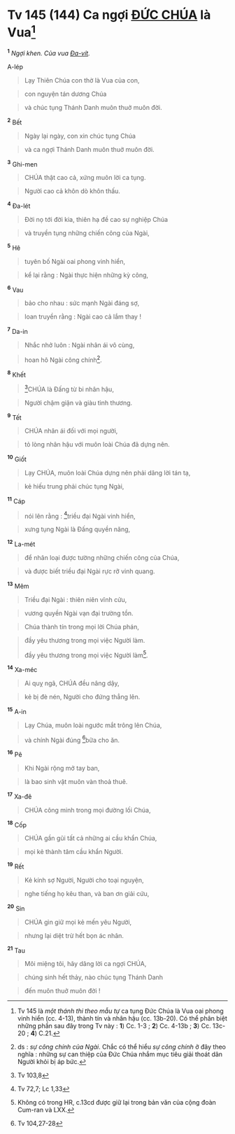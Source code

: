 # Tv 145 (144) Ca ngợi [ĐỨC CHÚA]() là Vua[^1]
<sup><b>1</b></sup> *Ngợi khen. Của vua [Đa-vít]().*

A-lép


> Lạy Thiên Chúa con thờ là Vua của con,
>


> con nguyện tán dương Chúa
>


> và chúc tụng Thánh Danh muôn thuở muôn đời.
>

<sup><b>2</b></sup> Bết


> Ngày lại ngày, con xin chúc tụng Chúa
>


> và ca ngợi Thánh Danh muôn thuở muôn đời.
>

<sup><b>3</b></sup> Ghi-men


> CHÚA thật cao cả, xứng muôn lời ca tụng.
>


> Người cao cả khôn dò khôn thấu.
>

<sup><b>4</b></sup> Đa-lét


> Đời nọ tới đời kia, thiên hạ đề cao sự nghiệp Chúa
>


> và truyền tụng những chiến công của Ngài,
>

<sup><b>5</b></sup> Hê


> tuyên bố Ngài oai phong vinh hiển,
>


> kể lại rằng : Ngài thực hiện những kỳ công,
>

<sup><b>6</b></sup> Vau


> bảo cho nhau : sức mạnh Ngài đáng sợ,
>


> loan truyền rằng : Ngài cao cả lắm thay !
>

<sup><b>7</b></sup> Da-in


> Nhắc nhở luôn : Ngài nhân ái vô cùng,
>


> hoan hô Ngài công chính[^2].
>

<sup><b>8</b></sup> Khết


> [^1*]CHÚA là Đấng từ bi nhân hậu,
>


> Người chậm giận và giàu tình thương.
>

<sup><b>9</b></sup> Tết


> CHÚA nhân ái đối với mọi người,
>


> tỏ lòng nhân hậu với muôn loài Chúa đã dựng nên.
>

<sup><b>10</b></sup> Giốt


> Lạy CHÚA, muôn loài Chúa dựng nên phải dâng lời tán tạ,
>


> kẻ hiếu trung phải chúc tụng Ngài,
>

<sup><b>11</b></sup> Cáp


> nói lên rằng : [^2*]triều đại Ngài vinh hiển,
>


> xưng tụng Ngài là Đấng quyền năng,
>

<sup><b>12</b></sup> La-mét


> để nhân loại được tường những chiến công của Chúa,
>


> và được biết triều đại Ngài rực rỡ vinh quang.
>

<sup><b>13</b></sup> Mêm


> Triều đại Ngài : thiên niên vĩnh cửu,
>


> vương quyền Ngài vạn đại trường tồn.
>


> Chúa thành tín trong mọi lời Chúa phán,
>


> đầy yêu thương trong mọi việc Người làm.
> 
> đầy yêu thương trong mọi việc Người làm[^3].
>

<sup><b>14</b></sup> Xa-méc


> Ai quỵ ngã, CHÚA đều nâng dậy,
>


> kẻ bị đè nén, Người cho đứng thẳng lên.
>

<sup><b>15</b></sup> A-in


> Lạy Chúa, muôn loài ngước mắt trông lên Chúa,
>


> và chính Ngài đúng [^3*]bữa cho ăn.
>

<sup><b>16</b></sup> Pê


> Khi Ngài rộng mở tay ban,
>


> là bao sinh vật muôn vàn thoả thuê.
>

<sup><b>17</b></sup> Xa-đê


> CHÚA công minh trong mọi đường lối Chúa,
>

<sup><b>18</b></sup> Cốp


> CHÚA gần gũi tất cả những ai cầu khẩn Chúa,
>


> mọi kẻ thành tâm cầu khẩn Người.
>

<sup><b>19</b></sup> Rết


> Kẻ kính sợ Người, Người cho toại nguyện,
>


> nghe tiếng họ kêu than, và ban ơn giải cứu,
>

<sup><b>20</b></sup> Sin


> CHÚA gìn giữ mọi kẻ mến yêu Người,
>


> nhưng lại diệt trừ hết bọn ác nhân.
>

<sup><b>21</b></sup> Tau


> Môi miệng tôi, hãy dâng lời ca ngợi CHÚA,
>


> chúng sinh hết thảy, nào chúc tụng Thánh Danh
>


> đến muôn thuở muôn đời !
>

[^1]: Tv 145 là *một thánh thi theo mẫu tự* ca tụng Đức Chúa là Vua oai phong vinh hiển (cc. 4-13), thành tín và nhân hậu (cc. 13b-20). Có thể phân biệt những phần sau đây trong Tv này : **1**) Cc. 1-3 ; **2**) Cc. 4-13b ; **3**) Cc. 13c-20 ; **4**) C.21.
[^2]: ds : *sự công chính của Ngài*. Chắc có thể hiểu *sự công chính* ở đây theo nghĩa : những sự can thiệp của Đức Chúa nhắm mục tiêu giải thoát dân Người khỏi bị áp bức.
[^3]: Không có trong HR, c.13cd được giữ lại trong bản văn của cộng đoàn Cum-ran và LXX.
[^1*]: Tv 103,8
[^2*]: Tv 72,7; Lc 1,33
[^3*]: Tv 104,27-28